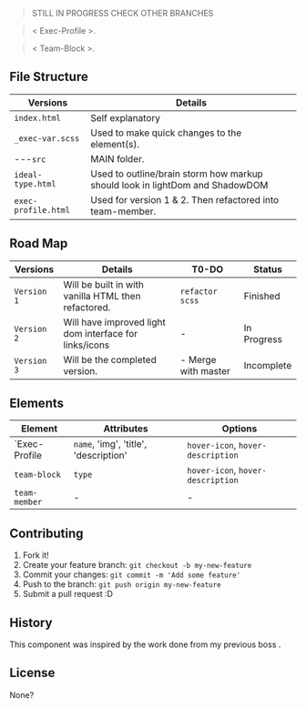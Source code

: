 > STILL IN PROGRESS CHECK OTHER BRANCHES



> < Exec-Profile >.


> < Team-Block >.
## File Structure

Versions               | Details                                                   |                         
---                    | ---                                                       |    
 `index.html`          | Self explanatory                                          |                        
 `_exec-var.scss`      | Used to make quick changes to the element(s).             |                
---`src`               | MAIN folder.                                              |                          
`ideal-type.html`      | Used to outline/brain storm how markup should look in lightDom and ShadowDOM |  
`exec-profile.html`    | Used for version 1 & 2. Then refactored into team-member. |   




## Road Map

Versions        | Details                                                   | T0-DO                         | Status
---             | ---                                                       | ---                           | ---
`Version 1`     | Will be built in with vanilla HTML then refactored.       | `refactor scss`               | Finished
`Version 2`     | Will have improved light dom interface for links/icons    | -                             | In Progress
`Version 3`     | Will be the completed version.                            | - Merge with master           | Incomplete

## Elements

Element         | Attributes                                              | Options                             
---             | ---                                                     | ---                                 
`Exec-Profile   | `name`, 'img', 'title', 'description'                   | `hover-icon`, `hover-description`  
`team-block`    | `type`                                                  | `hover-icon`, `hover-description`   
`team-member`   | -                                                       | -                                
                               







## Contributing
1. Fork it!
2. Create your feature branch: `git checkout -b my-new-feature`
3. Commit your changes: `git commit -m 'Add some feature'`
4. Push to the branch: `git push origin my-new-feature`
5. Submit a pull request :D



## History
This component was inspired by the work done from my previous boss <!-- @ thekameronw -->.

## License
None?

<!-- [MIT License](http://webcomponentsorg.mit-license.org/) © WebComponents.org -->
